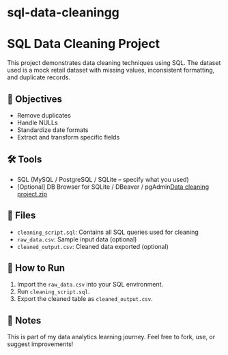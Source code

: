 # sql-data-cleaningg
# SQL Data Cleaning Project

This project demonstrates data cleaning techniques using SQL. The dataset used is a mock retail dataset with missing values, inconsistent formatting, and duplicate records.

## 🧹 Objectives
- Remove duplicates
- Handle NULLs
- Standardize date formats
- Extract and transform specific fields

## 🛠 Tools
- SQL (MySQL / PostgreSQL / SQLite – specify what you used)
- [Optional] DB Browser for SQLite / DBeaver / pgAdmin[Data cleaning project.zip](https://github.com/user-attachments/files/20028694/Data.cleaning.project.zip)



## 📁 Files
- `cleaning_script.sql`: Contains all SQL queries used for cleaning
- `raw_data.csv`: Sample input data (optional)
- `cleaned_output.csv`: Cleaned data exported (optional)

## 🚀 How to Run
1. Import the `raw_data.csv` into your SQL environment.
2. Run `cleaning_script.sql`.
3. Export the cleaned table as `cleaned_output.csv`.

## 📌 Notes
This is part of my data analytics learning journey. Feel free to fork, use, or suggest improvements!
